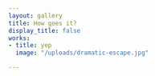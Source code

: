 ```yaml
---
layout: gallery
title: How goes it?
display_title: false
works:
- title: yep
  image: "/uploads/dramatic-escape.jpg"

---
```

